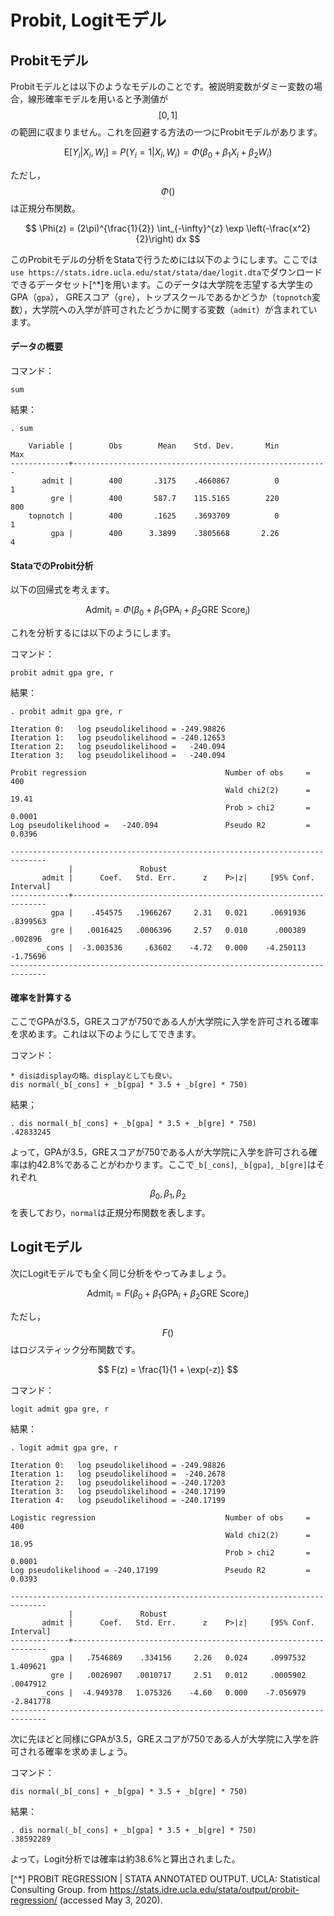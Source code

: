 # Probit, Logitモデル

## Probitモデル

Probitモデルとは以下のようなモデルのことです。被説明変数がダミー変数の場合，線形確率モデルを用いると予測値が$$[0,1]$$の範囲に収まりません。これを回避する方法の一つにProbitモデルがあります。

$$
\text{E}[Y_i | X_i, W_i] = P(Y_i = 1 | X_i, W_i) = \Phi (\beta_0 + \beta_1 X_i + \beta_2 W_i)
$$

ただし，$$\Phi()$$は正規分布関数。

$$
\Phi(z) = (2\pi)^{\frac{1}{2}} \int_{-\infty}^{z} \exp \left(-\frac{x^2}{2}\right) dx
$$

このProbitモデルの分析をStataで行うためには以下のようにします。ここでは`use https://stats.idre.ucla.edu/stat/stata/dae/logit.dta`でダウンロードできるデータセット[^*]を用います。このデータは大学院を志望する大学生のGPA（`gpa`）， GREスコア（`gre`），トップスクールであるかどうか（`topnotch`変数），大学院への入学が許可されたどうかに関する変数（`admit`）が含まれています。

#### データの概要

コマンド：
```
sum
```

結果：
```
. sum

    Variable |        Obs        Mean    Std. Dev.       Min        Max
-------------+---------------------------------------------------------
       admit |        400       .3175    .4660867          0          1
         gre |        400       587.7    115.5165        220        800
    topnotch |        400       .1625    .3693709          0          1
         gpa |        400      3.3899    .3805668       2.26          4
```

#### StataでのProbit分析

以下の回帰式を考えます。

$$
\text{Admit}_i = \Phi (\beta_0 + \beta_1 \text{GPA}_i + \beta_2 \text{GRE Score}_i)
$$

これを分析するには以下のようにします。

コマンド：
```
probit admit gpa gre, r
```

結果：
```
. probit admit gpa gre, r

Iteration 0:   log pseudolikelihood = -249.98826  
Iteration 1:   log pseudolikelihood = -240.12653  
Iteration 2:   log pseudolikelihood =   -240.094  
Iteration 3:   log pseudolikelihood =   -240.094  

Probit regression                               Number of obs     =        400
                                                Wald chi2(2)      =      19.41
                                                Prob > chi2       =     0.0001
Log pseudolikelihood =   -240.094               Pseudo R2         =     0.0396

------------------------------------------------------------------------------
             |               Robust
       admit |      Coef.   Std. Err.      z    P>|z|     [95% Conf. Interval]
-------------+----------------------------------------------------------------
         gpa |    .454575   .1966267     2.31   0.021     .0691936    .8399563
         gre |   .0016425   .0006396     2.57   0.010      .000389     .002896
       _cons |  -3.003536     .63602    -4.72   0.000    -4.250113    -1.75696
------------------------------------------------------------------------------
```

#### 確率を計算する

ここでGPAが3.5，GREスコアが750である人が大学院に入学を許可される確率を求めます。これは以下のようにしてできます。

コマンド：
```
* disはdisplayの略。displayとしても良い。
dis normal(_b[_cons] + _b[gpa] * 3.5 + _b[gre] * 750)
```

結果；
```
. dis normal(_b[_cons] + _b[gpa] * 3.5 + _b[gre] * 750)
.42833245
```

よって，GPAが3.5，GREスコアが750である人が大学院に入学を許可される確率は約42.8%であることがわかります。ここで`_b[_cons]`, `_b[gpa]`, `_b[gre]`はそれぞれ$$\beta_0, \beta_1, \beta_2$$を表しており，`normal`は正規分布関数を表します。

## Logitモデル

次にLogitモデルでも全く同じ分析をやってみましょう。

$$
\text{Admit}_i = F (\beta_0 + \beta_1 \text{GPA}_i + \beta_2 \text{GRE Score}_i)
$$

ただし，$$F()$$はロジスティック分布関数です。

$$
F(z) = \frac{1}{1 + \exp(-z)}
$$

コマンド：
```
logit admit gpa gre, r
```

結果：
```
. logit admit gpa gre, r

Iteration 0:   log pseudolikelihood = -249.98826  
Iteration 1:   log pseudolikelihood =  -240.2678  
Iteration 2:   log pseudolikelihood = -240.17203  
Iteration 3:   log pseudolikelihood = -240.17199  
Iteration 4:   log pseudolikelihood = -240.17199  

Logistic regression                             Number of obs     =        400
                                                Wald chi2(2)      =      18.95
                                                Prob > chi2       =     0.0001
Log pseudolikelihood = -240.17199               Pseudo R2         =     0.0393

------------------------------------------------------------------------------
             |               Robust
       admit |      Coef.   Std. Err.      z    P>|z|     [95% Conf. Interval]
-------------+----------------------------------------------------------------
         gpa |   .7546869    .334156     2.26   0.024     .0997532    1.409621
         gre |   .0026907   .0010717     2.51   0.012     .0005902    .0047912
       _cons |  -4.949378   1.075326    -4.60   0.000    -7.056979   -2.841778
------------------------------------------------------------------------------
```

次に先ほどと同様にGPAが3.5，GREスコアが750である人が大学院に入学を許可される確率を求めましょう。

コマンド：
```
dis normal(_b[_cons] + _b[gpa] * 3.5 + _b[gre] * 750)
```

結果：
```
. dis normal(_b[_cons] + _b[gpa] * 3.5 + _b[gre] * 750)
.38592289
```

よって，Logit分析では確率は約38.6%と算出されました。


[^*] PROBIT REGRESSION | STATA ANNOTATED OUTPUT. UCLA: Statistical Consulting Group. from https://stats.idre.ucla.edu/stata/output/probit-regression/ (accessed May 3, 2020).